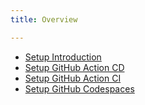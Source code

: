```yaml
---
title: Overview

---
```


- [Setup Introduction](setup-introduction.md)
- [Setup GitHub Action CD](setup-gh-actions-cd.md)
- [Setup GitHub Action CI](setup-gh-actions-ci.md)
- [Setup GitHub Codespaces](setup-gh-codespaces.md)
